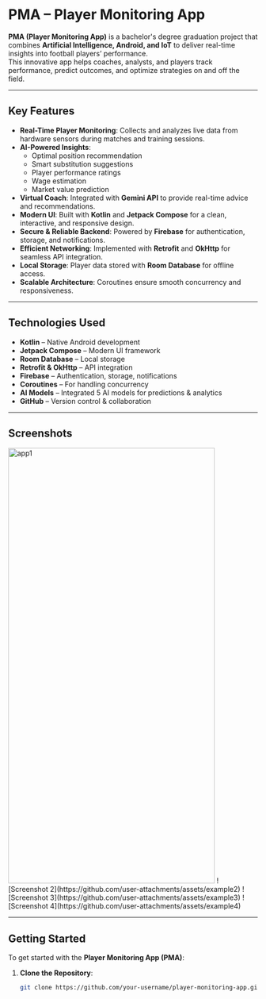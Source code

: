 # PMA – Player Monitoring App

**PMA (Player Monitoring App)** is a bachelor's degree graduation project that combines **Artificial Intelligence, Android, and IoT** to deliver real-time insights into football players’ performance.  
This innovative app helps coaches, analysts, and players track performance, predict outcomes, and optimize strategies on and off the field.  

---

## Key Features

- **Real-Time Player Monitoring**: Collects and analyzes live data from hardware sensors during matches and training sessions.  
- **AI-Powered Insights**:  
  - Optimal position recommendation  
  - Smart substitution suggestions  
  - Player performance ratings  
  - Wage estimation  
  - Market value prediction  
- **Virtual Coach**: Integrated with **Gemini API** to provide real-time advice and recommendations.  
- **Modern UI**: Built with **Kotlin** and **Jetpack Compose** for a clean, interactive, and responsive design.  
- **Secure & Reliable Backend**: Powered by **Firebase** for authentication, storage, and notifications.  
- **Efficient Networking**: Implemented with **Retrofit** and **OkHttp** for seamless API integration.  
- **Local Storage**: Player data stored with **Room Database** for offline access.  
- **Scalable Architecture**: Coroutines ensure smooth concurrency and responsiveness.  

---

## Technologies Used

- **Kotlin** – Native Android development  
- **Jetpack Compose** – Modern UI framework  
- **Room Database** – Local storage  
- **Retrofit & OkHttp** – API integration  
- **Firebase** – Authentication, storage, notifications  
- **Coroutines** – For handling concurrency  
- **AI Models** – Integrated 5 AI models for predictions & analytics  
- **GitHub** – Version control & collaboration  

---

## Screenshots

<!-- Replace the below links with your actual uploaded GitHub assets URLs -->
 
<img width="417" height="878" alt="app1" src="https://github.com/user-attachments/assets/6f72b256-bf81-49a3-8bac-78339b83a474" />
![Screenshot 2](https://github.com/user-attachments/assets/example2) 
![Screenshot 3](https://github.com/user-attachments/assets/example3)  
![Screenshot 4](https://github.com/user-attachments/assets/example4)  

---

## Getting Started

To get started with the **Player Monitoring App (PMA)**:

1. **Clone the Repository**:  
   ```bash
   git clone https://github.com/your-username/player-monitoring-app.git
